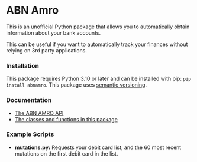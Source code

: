 # ABN Amro

This is an unofficial Python package that allows you to automatically obtain information about your bank accounts.

This can be useful if you want to automatically track your finances without relying on 3rd party applications.

### Installation
This package requires Python 3.10 or later and can be installed with pip: `pip install abnamro`. This package uses [semantic versioning](https://semver.org/).

### Documentation
* [The ABN AMRO API](https://github.com/kinnay/ABN-Amro/wiki)
* [The classes and functions in this package](https://abnamro.readthedocs.io)

### Example Scripts
* **mutations.py:** Requests your debit card list, and the 60 most recent mutations on the first debit card in the list.
